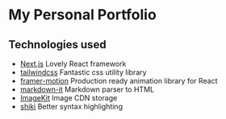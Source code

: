 # My Personal Portfolio

## Technologies used

- [Next.js](https://nextjs.org/) Lovely React framework
- [tailwindcss](https://tailwindcss.com/) Fantastic css utility library
- [framer-motion](https://framer.com/docs) Production ready animation library for React
- [markdown-it](https://github.com/markdown-it/markdown-it) Markdown parser to HTML
- [ImageKit](https://imagekit.io/) Image CDN storage
- [shiki](https://shiki.matsu.io/) Better syntax highlighting
